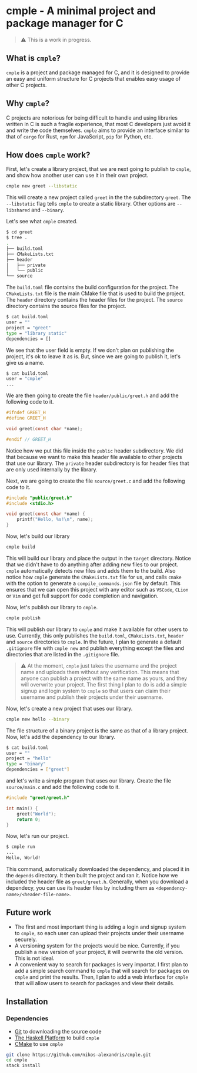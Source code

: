 # cmple - A minimal project and package manager for C

> ⚠️ This is a work in progress.

## What is `cmple`?

`cmple` is a project and package managed for C, and it is designed
to provide an easy and uniform structure for C projects that enables
easy usage of other C projects.

## Why `cmple`?

C projects are notorious for being difficult to handle and using libraries written
in C is such a fragile experience, that most C developers just avoid it and write
the code themselves. `cmple` aims to provide an interface similar to that of
`cargo` for Rust, `npm` for JavaScript, `pip` for Python, etc.

## How does `cmple` work?

First, let's create a library project, that we are next going to publish to `cmple`, and show how another user can use it in their own project.

```bash
cmple new greet --libstatic
```

This will create a new project called `greet` in the the subdirectory `greet`. The `--libstatic` flag tells `cmple` to create a static library. Other options are `--libshared` and `--binary`.

Let's see what `cmple` created.

```bash
$ cd greet
$ tree .
.
├── build.toml
├── CMakeLists.txt
├── header
│   ├── private
│   └── public
└── source
```

The `build.toml` file contains the build configuration for the project. The `CMakeLists.txt` file is the main CMake file that is used to build the project. The `header` directory contains the header files for the project. The `source` directory contains the source files for the project.

```bash
$ cat build.toml
user = ""
project = "greet"
type = "library static"
dependencies = []
```

We see that the user field is empty. If we don't plan on publishing the project, it's ok to leave it as is. But, since we are going to publish it, let's give us a name.

```bash
$ cat build.toml
user = "cmple"
...
```

We are then going to create the file `header/public/greet.h` and add the following code to it.

```c
#ifndef GREET_H
#define GREET_H

void greet(const char *name);

#endif // GREET_H
```

Notice how we put this file inside the `public` header subdirectory. We did that because we want to make this header file available to other projects that use our library. The `private` header subdirectory is for header files that are only used internally by the library.

Next, we are going to create the file `source/greet.c` and add the following code to it.

```c
#include "public/greet.h"
#include <stdio.h>

void greet(const char *name) {
    printf("Hello, %s!\n", name);
}
```

Now, let's build our library

```bash
cmple build
```

This will build our library and place the output in the `target` directory.
Notice that we didn't have to do anything after adding new files to our project. `cmple` automatically detects new files and adds them to the build.
Also notice how `cmple` generate the `CMakeLists.txt` file for us, and calls `cmake` with the option to generate a `compile_commands.json` file by default. This ensures that we can open this project with any editor such as `VSCode`, `CLion` or `Vim` and get full support for code completion and navigation.

Now, let's publish our library to `cmple`.

```bash
cmple publish
```

This will publish our library to `cmple` and make it available for other users to use. Currently, this only publishes the `build.toml`, `CMakeLists.txt`, `header` and `source` directories to `cmple`. In the future, I plan to generate a default `.gitignore` file with `cmple new` and publish everything except the files and directories that are listed in the `.gitignore` file.

> ⚠️ At the moment, `cmple` just takes the username and the project name and uploads them without any verification. This means that anyone can publish a project with the same name as yours, and they will overwrite your project. The first thing I plan to do is add a simple signup and login system to `cmple` so that users can claim their username and publish their projects under their username.

Now, let's create a new project that uses our library.

```bash
cmple new hello --binary
```

The file structure of a binary project is the same as that of a library project. Now, let's add the dependency to our library.

```bash
$ cat build.toml
user = ""
project = "hello"
type = "binary"
dependencies = ["greet"]
```

and let's write a simple program that uses our library. Create the file `source/main.c` and add the following code to it.

```c
#include "greet/greet.h"

int main() {
    greet("World");
    return 0;
}
```

Now, let's run our project.

```bash
$ cmple run
...
Hello, World!
```

This command, automatically downloaded the dependency, and placed it in the `depends` directory. It then built the project and ran it. Notice how we included the header file as `greet/greet.h`. Generally, when you download a dependecy, you can use its header files by including them as `<dependency-name>/<header-file-name>`.

## Future work

- The first and most important thing is adding a login and signup system to `cmple`, so each user can upload their projects under their username securely.
- A versioning system for the projects would be nice. Currently, if you publish a new version of your project, it will overwrite the old version. This is not ideal.
- A convenient way to search for packages is very importat. I first plan to add a simple search command to `cmple` that will search for packages on `cmple` and print the results. Then, I plan to add a web interface for `cmple` that will allow users to search for packages and view their details.

## Installation

### Dependencies

- [Git](https://git-scm.com/) to downloading the source code
- [The Haskell Platform](https://www.haskell.org/platform/) to build `cmple`
- [CMake](https://cmake.org/) to use `cmple`

```bash
git clone https://github.com/nikos-alexandris/cmple.git
cd cmple
stack install
```
